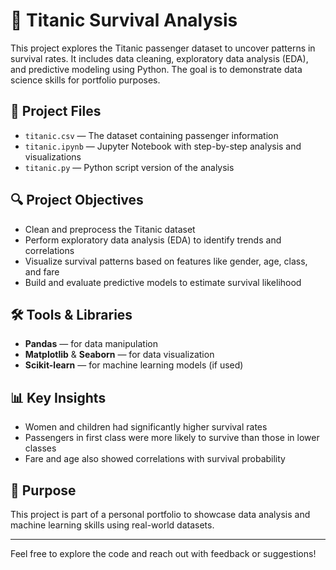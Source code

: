 # 🚢 Titanic Survival Analysis

This project explores the Titanic passenger dataset to uncover patterns in survival rates. It includes data cleaning, exploratory data analysis (EDA), and predictive modeling using Python. The goal is to demonstrate data science skills for portfolio purposes.

## 📁 Project Files

- `titanic.csv` — The dataset containing passenger information
- `titanic.ipynb` — Jupyter Notebook with step-by-step analysis and visualizations
- `titanic.py` — Python script version of the analysis

## 🔍 Project Objectives

- Clean and preprocess the Titanic dataset
- Perform exploratory data analysis (EDA) to identify trends and correlations
- Visualize survival patterns based on features like gender, age, class, and fare
- Build and evaluate predictive models to estimate survival likelihood

## 🛠️ Tools & Libraries

- **Pandas** — for data manipulation
- **Matplotlib** & **Seaborn** — for data visualization
- **Scikit-learn** — for machine learning models (if used)

## 📊 Key Insights

- Women and children had significantly higher survival rates
- Passengers in first class were more likely to survive than those in lower classes
- Fare and age also showed correlations with survival probability

## 🎯 Purpose

This project is part of a personal portfolio to showcase data analysis and machine learning skills using real-world datasets.

---

Feel free to explore the code and reach out with feedback or suggestions!

